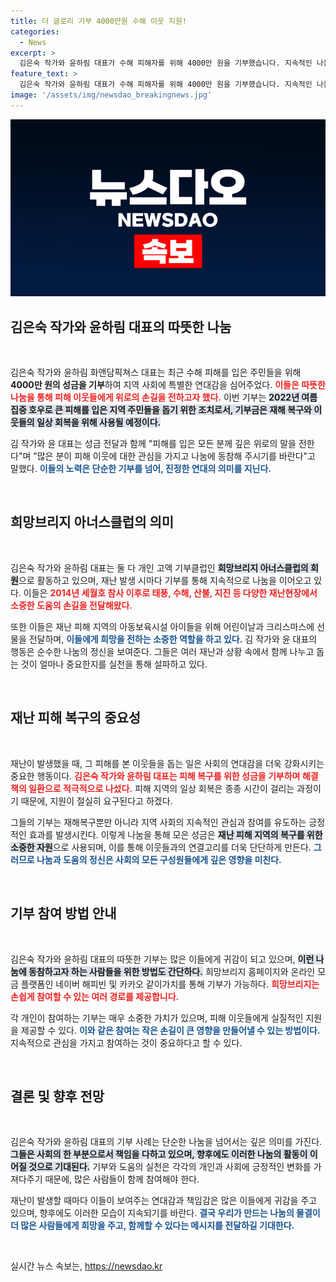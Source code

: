 ```yaml
---
title: 더 글로리 기부 4000만원 수해 이웃 지원!
categories:
  - News
excerpt: >
  김은숙 작가와 윤하림 대표가 수해 피해자를 위해 4000만 원을 기부했습니다. 지속적인 나눔을 실천해온 이들의 따뜻한 손길에 많은 이웃이 힘을 얻고 있습니다. 함께 이웃을 돕는 기부 캠페인도 진행 중!
feature_text: >
  김은숙 작가와 윤하림 대표가 수해 피해자를 위해 4000만 원을 기부했습니다. 지속적인 나눔을 실천해온 이들의 따뜻한 손길에 많은 이웃이 힘을 얻고 있습니다. 함께 이웃을 돕는 기부 캠페인도 진행 중!
image: '/assets/img/newsdao_breakingnews.jpg'
---
```


<p><img src="/assets/img/newsdao_breakingnews.jpg" alt="pcversion 속보" /></p>

<h2 data-ke-size="size26">김은숙 작가와 윤하림 대표의 따뜻한 나눔</h2>

<p data-ke-size="size16">&nbsp;</p>

<p>김은숙 작가와 윤하림 화앤담픽쳐스 대표는 최근 수해 피해를 입은 주민들을 위해<strong><b> 4000만 원의 성금을 기부</b></strong>하여 지역 사회에 특별한 연대감을 심어주었다. <b><span style="color: #ee2323;">이들은 따뜻한 나눔을 통해 피해 이웃들에게 위로의 손길을 전하고자 했다.</span></b> 이번 기부는 <b><span style="background-color: #21538527;">2022년 여름 집중 호우로 큰 피해를 입은 지역 주민들을 돕기 위한 조치로서, 기부금은 재해 복구와 이웃들의 일상 회복을 위해 사용될 예정이다.</span></b> </p>

<p>김 작가와 윤 대표는 성금 전달과 함께 "피해를 입은 모든 분께 깊은 위로의 말을 전한다"며 "많은 분이 피해 이웃에 대한 관심을 가지고 나눔에 동참해 주시기를 바란다"고 말했다. <b><span style="color: #1a5490;">이들의 노력은 단순한 기부를 넘어, 진정한 연대의 의미를 지닌다.</span></b> </p>

<p data-ke-size="size16">&nbsp;</p>

<h2 data-ke-size="size26">희망브리지 아너스클럽의 의미</h2>

<p data-ke-size="size16">&nbsp;</p>

<p>김은숙 작가와 윤하림 대표는 둘 다 개인 고액 기부클럽인 <b><span style="background-color: #21538527;">희망브리지 아너스클럽의 회원</span></b>으로 활동하고 있으며, 재난 발생 시마다 기부를 통해 지속적으로 나눔을 이어오고 있다. 이들은 <b><span style="color: #ee2323;">2014년 세월호 참사 이후로 태풍, 수해, 산불, 지진 등 다양한 재난현장에서 소중한 도움의 손길을 전달해왔다.</span></b> </p>

<p>또한 이들은 재난 피해 지역의 아동보육시설 아이들을 위해 어린이날과 크리스마스에 선물을 전달하며, <b><span style="color: #1a5490;">이들에게 희망을 전하는 소중한 역할을 하고 있다.</span></b> 김 작가와 윤 대표의 행동은 순수한 나눔의 정신을 보여준다. 그들은 여러 재난과 상황 속에서 함께 나누고 돕는 것이 얼마나 중요한지를 실천을 통해 설파하고 있다. </p>

<p data-ke-size="size16">&nbsp;</p>

<h2 data-ke-size="size26">재난 피해 복구의 중요성</h2>

<p data-ke-size="size16">&nbsp;</p>

<p>재난이 발생했을 때, 그 피해를 본 이웃들을 돕는 일은 사회의 연대감을 더욱 강화시키는 중요한 행동이다. <b><span style="color: #ee2323;">김은숙 작가와 윤하림 대표는 피해 복구를 위한 성금을 기부하며 해결책의 일환으로 적극적으로 나섰다.</span></b> 피해 지역의 일상 회복은 종종 시간이 걸리는 과정이기 때문에, 지원이 절실히 요구된다고 하겠다. </p>

<p>그들의 기부는 재해복구뿐만 아니라 지역 사회의 지속적인 관심과 참여를 유도하는 긍정적인 효과를 발생시킨다. 이렇게 나눔을 통해 모은 성금은 <b><span style="background-color: #21538527;">재난 피해 지역의 복구를 위한 소중한 자원</span></b>으로 사용되며, 이를 통해 이웃들과의 연결고리를 더욱 단단하게 만든다. <b><span style="color: #1a5490;">그러므로 나눔과 도움의 정신은 사회의 모든 구성원들에게 깊은 영향을 미친다.</span></b> </p>

<p data-ke-size="size16">&nbsp;</p>

<h2 data-ke-size="size26">기부 참여 방법 안내</h2>

<p data-ke-size="size16">&nbsp;</p>

<p>김은숙 작가와 윤하림 대표의 따뜻한 기부는 많은 이들에게 귀감이 되고 있으며, <b><span style="background-color: #21538527;">이런 나눔에 동참하고자 하는 사람들을 위한 방법도 간단하다.</span></b> 희망브리지 홈페이지와 온라인 모금 플랫폼인 네이버 해피빈 및 카카오 같이가치를 통해 기부가 가능하다. <b><span style="color: #ee2323;">희망브리지는 손쉽게 참여할 수 있는 여러 경로를 제공합니다.</span></b></p>

<p>각 개인이 참여하는 기부는 매우 소중한 가치가 있으며, 피해 이웃들에게 실질적인 지원을 제공할 수 있다. <b><span style="color: #1a5490;">이와 같은 참여는 작은 손길이 큰 영향을 만들어낼 수 있는 방법이다.</span></b> 지속적으로 관심을 가지고 참여하는 것이 중요하다고 할 수 있다. </p>

<p data-ke-size="size16">&nbsp;</p>

<h2 data-ke-size="size26">결론 및 향후 전망</h2>

<p data-ke-size="size16">&nbsp;</p>

<p>김은숙 작가와 윤하림 대표의 기부 사례는 단순한 나눔을 넘어서는 깊은 의미를 가진다. <b><span style="background-color: #21538527;">그들은 사회의 한 부분으로서 책임을 다하고 있으며, 향후에도 이러한 나눔의 활동이 이어질 것으로 기대된다.</span></b> 기부와 도움의 실천은 각각의 개인과 사회에 긍정적인 변화를 가져다주기 때문에, 많은 사람들이 함께 참여해야 한다. </p>

<p>재난이 발생할 때마다 이들이 보여주는 연대감과 책임감은 많은 이들에게 귀감을 주고 있으며, 향후에도 이러한 모습이 지속되기를 바란다. <b><span style="color: #1a5490;">결국 우리가 만드는 나눔의 물결이 더 많은 사람들에게 희망을 주고, 함께할 수 있다는 메시지를 전달하길 기대한다.</span></b> </p>

<p data-ke-size="size16">&nbsp;</p>
실시간 뉴스 속보는, <a href="https://newsdao.kr" rel="dofollow">https://newsdao.kr</a>


